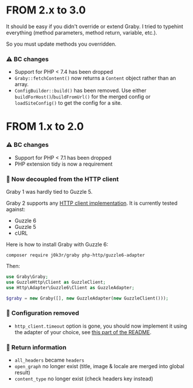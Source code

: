 # FROM 2.x to 3.0

It should be easy if you didn't override or extend Graby.
I tried to typehint everything (method parameters, method return, variable, etc.).

So you must update methods you overridden.

### :warning: BC changes

- Support for PHP < 7.4 has been dropped
- `Graby::fetchContent()` now returns a `Content` object rather than an array.
- `ConfigBuilder::build()` has been removed. Use either `buildForHost()`/`buildFromUrl()` for the merged config or `loadSiteConfig()` to get the config for a site.

# FROM 1.x to 2.0

### :warning: BC changes

- Support for PHP < 7.1 has been dropped
- PHP extension tidy is now a requirement

### :electric_plug: Now decoupled from the HTTP client

Graby 1 was hardly tied to Guzzle 5.

Graby 2 supports any [HTTP client implementation](https://packagist.org/providers/php-http/client-implementation). It is currently tested against:

- Guzzle 6
- Guzzle 5
- cURL

Here is how to install Graby with Guzzle 6:

```
composer require j0k3r/graby php-http/guzzle6-adapter
```

Then:


```php
use Graby\Graby;
use GuzzleHttp\Client as GuzzleClient;
use Http\Adapter\Guzzle6\Client as GuzzleAdapter;

$graby = new Graby([], new GuzzleAdapter(new GuzzleClient()));
```

### :wave: Configuration removed

- `http_client.timeout` option is gone, you should now implement it using the adapter of your choice, see [this part of the README](https://github.com/j0k3r/graby#timeout-configuration).

### :twisted_rightwards_arrows: Return information

- `all_headers` became `headers`
- `open_graph` no longer exist (title, image & locale are merged into global result)
- `content_type` no longer exist (check headers key instead)
